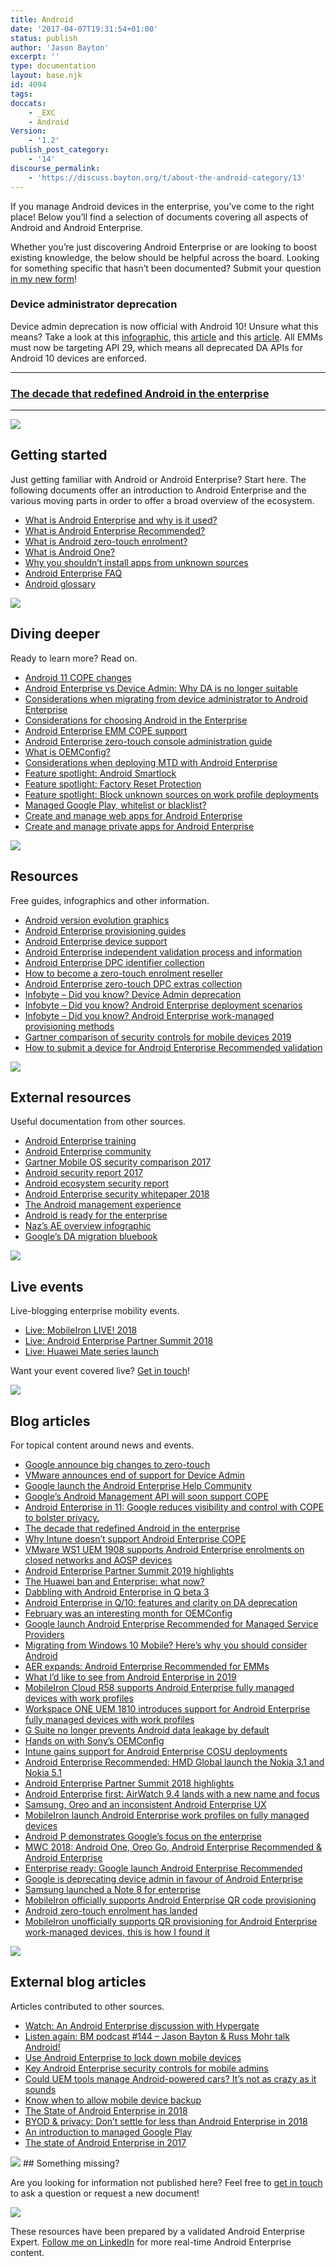 ```yaml
---
title: Android
date: '2017-04-07T19:31:54+01:00'
status: publish
author: 'Jason Bayton'
excerpt: ''
type: documentation
layout: base.njk
id: 4094
tags: 
doccats:
    - _EXC
    - Android
Version:
    - '1.2'
publish_post_category:
    - '14'
discourse_permalink:
    - 'https://discuss.bayton.org/t/about-the-android-category/13'
---
```


If you manage Android devices in the enterprise, you’ve come to the right place! Below you’ll find a selection of documents covering all aspects of Android and Android Enterprise.

Whether you’re just discovering Android Enterprise or are looking to boost existing knowledge, the below should be helpful across the board. Looking for something specific that hasn’t been documented? Submit your question [in my new form](https://forms.gle/2VVDeYHiTFhPT2oVA)!

<div class="callout callout-danger">

### Device administrator deprecation
Device admin deprecation is now official with Android 10! Unsure what this means? Take a look at this [infographic](https://bayton.org/docs/enterprise-mobility/android/infobyte-did-you-know-device-admin-deprecation/), this [article](https://bayton.org/2017/12/google-is-deprecating-device-admin-in-favour-of-android-enterprise/) and this [article](https://bayton.org/2019/03/android-enterprise-in-q-features-and-clarity-on-da-deprecation/#clarity-on-da-deprecation-in-q). All EMMs must now be targeting API 29, which means all deprecated DA APIs for Android 10 devices are enforced. 

</div>

<hr>

### [The decade that redefined Android in the enterprise](https://bayton.org/2020/01/the-decade-that-redefined-android-in-the-enterprise/)

<hr>

![](https://bucket.bayton.uk-lon1.upcloudobjects.com/uploads/2017/04/startertripledroid.png) 
## Getting started

Just getting familiar with Android or Android Enterprise? Start here. The following documents offer an introduction to Android Enterprise and the various moving parts in order to offer a broad overview of the ecosystem.

- [What is Android Enterprise and why is it used?](https://bayton.org/docs/enterprise-mobility/android/what-is-android-enterprise-and-why-is-it-used/)
- [What is Android Enterprise Recommended?](https://bayton.org/docs/enterprise-mobility/android/what-is-android-enterprise-recommended/)
- [What is Android zero-touch enrolment?](https://bayton.org/docs/enterprise-mobility/android/what-is-android-zero-touch-enrolment/)
- [What is Android One?](https://bayton.org/docs/enterprise-mobility/android/what-is-android-one/)
- [Why you shouldn’t install apps from unknown sources](https://bayton.org/docs/enterprise-mobility/android/why-you-shouldnt-install-apps-from-unknown-sources/)
- [Android Enterprise FAQ](https://bayton.org/docs/enterprise-mobility/android/android-enterprise-faq/)
- [Android glossary](https://bayton.org/docs/enterprise-mobility/android/android-glossary/)

![](https://bucket.bayton.uk-lon1.upcloudobjects.com/uploads/2017/04/triodroidlearning.png) 
## Diving deeper

Ready to learn more? Read on.

- [Android 11 COPE changes](https://bayton.org/docs/enterprise-mobility/android/android-11-cope-changes/)
- [Android Enterprise vs Device Admin: Why DA is no longer suitable](https://bayton.org/docs/enterprise-mobility/android/android-enterprise-vs-device-administrator-legacy-enrolment/)
- [Considerations when migrating from device administrator to Android Enterprise](https://bayton.org/docs/enterprise-mobility/android/considerations-in-migrating-from-device-administrator-to-android-enterprise/)
- [Considerations for choosing Android in the Enterprise](https://bayton.org/docs/enterprise-mobility/android/considerations-for-choosing-android-in-the-enterprise/)
- [Android Enterprise EMM COPE support](https://bayton.org/docs/enterprise-mobility/android/android-enterprise-emm-cope-support/)
- [Android Enterprise zero-touch console administration guide](https://bayton.org/docs/enterprise-mobility/android/android-enterprise-zero-touch-console-device-guide/)
- [What is OEMConfig?](https://bayton.org/docs/enterprise-mobility/android/what-is-oemconfig/)
- [Considerations when deploying MTD with Android Enterprise](https://bayton.org/docs/enterprise-mobility/android/mtd-and-android-enterprise/)
- [Feature spotlight: Android Smartlock](https://bayton.org/docs/enterprise-mobility/android/what-is-android-smartlock-and-why-should-it-be-disabled/)
- [Feature spotlight: Factory Reset Protection](https://bayton.org/docs/enterprise-mobility/android/feature-spotlight-factory-reset-protection/)
- [Feature spotlight: Block unknown sources on work profile deployments](https://bayton.org/docs/enterprise-mobility/android/feature-spotlight-block-unknown-sources-on-work-profile-deployments/)
- [Managed Google Play, whitelist or blacklist?](https://bayton.org/docs/enterprise-mobility/android/managed-google-play-whitelist-or-blacklist/)
- [Create and manage web apps for Android Enterprise](https://bayton.org/docs/enterprise-mobility/android/create-and-manage-web-apps-for-android-enterprise/)
- [Create and manage private apps for Android Enterprise](https://bayton.org/docs/enterprise-mobility/android/create-and-manage-private-apps-for-android-enterprise/)

![](https://bucket.bayton.uk-lon1.upcloudobjects.com/uploads/2017/04/triodroidselfies-1.png) 
## Resources

Free guides, infographics and other information.

- [Android version evolution graphics](https://bayton.org/docs/enterprise-mobility/android/android-version-evolution-graphics/)
- [Android Enterprise provisioning guides](https://bayton.org/docs/enterprise-mobility/android/android-enterprise-provisioning-guides/)
- [Android Enterprise device support](https://bayton.org/docs/enterprise-mobility/android/android-enterprise-device-support/)
- [Android Enterprise independent validation process and information](https://bayton.org/docs/enterprise-mobility/android/android-enterprise-device-support/validation-process-and-information/)
- [Android Enterprise DPC identifier collection](https://bayton.org/docs/enterprise-mobility/android/android-enterprise-dpc-identifier-collection/)
- [How to become a zero-touch enrolment reseller](https://bayton.org/docs/enterprise-mobility/android/how-to-become-a-zero-touch-enrolment-reseller/)
- [Android Enterprise zero-touch DPC extras collection](https://bayton.org/docs/enterprise-mobility/android/android-enterprise-zero-touch-dpc-extras-collection/)
- [Infobyte – Did you know? Device Admin deprecation](https://bayton.org/docs/enterprise-mobility/android/infobyte-did-you-know-device-admin-deprecation/)
- [Infobyte – Did you know? Android Enterprise deployment scenarios](https://bayton.org/docs/enterprise-mobility/android/infobyte-did-you-know-android-enterprise-deployment-scenarios/)
- [Infobyte – Did you know? Android Enterprise work-managed provisioning methods](https://bayton.org/docs/enterprise-mobility/android/infobyte-did-you-know-android-enterprise-work-managed-provisioning-methods/)
- [Gartner comparison of security controls for mobile devices 2019](https://bayton.org/docs/enterprise-mobility/android/gartner-comparison-of-security-controls-for-mobile-devices-2019/)
- [How to submit a device for Android Enterprise Recommended validation](https://bayton.org/docs/enterprise-mobility/android/how-to-submit-a-device-for-android-enterprise-recommended-validation/)

![](https://bucket.bayton.uk-lon1.upcloudobjects.com/uploads/2017/04/droidtrioresources.png) 
## External resources

Useful documentation from other sources.

- [Android Enterprise training](http://androidenterprise.training)
- [Android Enterprise community](http://androidenterprise.help)
- [Gartner Mobile OS security comparison 2017](https://www.gartner.com/doc/3840064/mobile-oss-device-security-comparison)
- [Android security report 2017](https://source.android.com/security/reports/Google_Android_Security_2017_Report_Final.pdf)
- [Android ecosystem security report](https://transparencyreport.google.com/android-security/overview)
- [Android Enterprise security whitepaper 2018](https://static.googleusercontent.com/media/www.android.com/en//static/2016/pdfs/enterprise/Google_Android_Enterprise_Security_Whitepaper_2018.pdf)
- [The Android management experience](https://enterprise.google.com/u/0/android/experience)
- [Android is ready for the enterprise](https://www.mobileiron.com/sites/default/files/Whitepapers/Android%20is%20ready%20for%20the%20enterprise/Android-enterprise__EN-US-1.1.pdf)
- [Naz’s AE overview infographic](/download/doc/ae-general/external/naz-ae-ig.jpg)
- [Google’s DA migration bluebook](http://static.googleusercontent.com/media/android.com/en/enterprise/static/2016/pdfs/enterprise/Android-Enterprise-Migration-Bluebook_2019.pdf)

![](https://bucket.bayton.uk-lon1.upcloudobjects.com/uploads/2017/04/droidtrioevents.png) 
## Live events

Live-blogging enterprise mobility events.

- [Live: MobileIron LIVE! 2018](https://bayton.org/2018/05/live-mobileiron-live-2018/)
- [Live: Android Enterprise Partner Summit 2018](https://bayton.org/2018/05/live-android-enterprise-partner-summit-2018/)
- [Live: Huawei Mate series launch](https://bayton.org/2018/10/live-huawei-mate-series-launch/)

Want your event covered live? [Get in touch](/contact)!

![](https://bucket.bayton.uk-lon1.upcloudobjects.com/uploads/2017/04/triodroidwriting.png) 
## Blog articles

For topical content around news and events.

- [Google announce big changes to zero-touch](https://bayton.org/2020/11/google-announce-big-changes-to-zero-touch/)
- [VMware announces end of support for Device Admin](https://bayton.org/2020/10/vmware-announces-end-of-support-for-device-admin/)
- [Google launch the Android Enterprise Help Community](https://bayton.org/2020/07/google-launch-the-android-enterprise-help-community/)
- [Google’s Android Management API will soon support COPE](https://bayton.org/2020/07/googles-android-management-api-will-soon-support-cope/)
- [Android Enterprise in 11: Google reduces visibility and control with COPE to bolster privacy.](https://bayton.org/2020/02/android-enterprise-in-11-google-reduces-visibility-and-control-with-cope-to-bolster-privacy/)
- [The decade that redefined Android in the enterprise](https://bayton.org/2020/01/the-decade-that-redefined-android-in-the-enterprise/)
- [Why Intune doesn’t support Android Enterprise COPE](https://bayton.org/2019/10/why-intune-doesnt-support-android-enterprise-cope/)
- [VMware WS1 UEM 1908 supports Android Enterprise enrolments on closed networks and AOSP devices](https://bayton.org/2019/08/vmware-ws1-uem-1908-supports-android-enterprise-enrolments-on-closed-networks-and-aosp-devices/)
- [Android Enterprise Partner Summit 2019 highlights](https://bayton.org/2019/06/android-enterprise-partner-summit-2019-highlights/)
- [The Huawei ban and Enterprise: what now?](https://bayton.org/2019/05/the-huawei-ban-and-enterprise-what-now/)
- [Dabbling with Android Enterprise in Q beta 3](https://bayton.org/2019/05/dabbling-with-android-enterprise-in-q-beta-3/)
- [Android Enterprise in Q/10: features and clarity on DA deprecation](https://bayton.org/2019/03/android-enterprise-in-q-features-and-clarity-on-da-deprecation/)
- [February was an interesting month for OEMConfig](https://bayton.org/2019/03/february-was-an-interesting-month-for-oemconfig/)
- [Google launch Android Enterprise Recommended for Managed Service Providers](https://bayton.org/2019/02/google-launch-android-enterprise-recommended-for-managed-service-providers/)
- [Migrating from Windows 10 Mobile? Here’s why you should consider Android](https://bayton.org/2019/02/migrating-from-windows-10-mobile-heres-why-you-should-consider-android/)
- [AER expands: Android Enterprise Recommended for EMMs](https://bayton.org/2019/01/aer-expands-android-enterprise-recommended-for-emms/)
- [What I’d like to see from Android Enterprise in 2019](https://bayton.org/2019/01/what-id-like-to-see-from-android-enterprise-in-2019/)
- [MobileIron Cloud R58 supports Android Enterprise fully managed devices with work profiles](https://bayton.org/2018/12/mobileiron-cloud-r58-supports-android-enterprise-fully-managed-devices-with-work-profiles/)
- [Workspace ONE UEM 1810 introduces support for Android Enterprise fully managed devices with work profiles](https://bayton.org/2018/10/workspace-one-uem-1810-introduces-support-for-android-enterprise-fully-managed-devices-with-work-profiles/)
- [G Suite no longer prevents Android data leakage by default](https://bayton.org/2018/10/g-suite-no-longer-prevents-android-data-leakage-by-default/)
- [Hands on with Sony’s OEMConfig](https://bayton.org/2018/08/hands-on-with-sonys-oemconfig/)
- [Intune gains support for Android Enterprise COSU deployments](https://bayton.org/2018/07/intune-gains-support-for-android-enterprise-cosu-deployments/)
- [Android Enterprise Recommended: HMD Global launch the Nokia 3.1 and Nokia 5.1](https://bayton.org/2018/05/android-enterprise-recommended-hmd-global-launch-the-nokia-3-1-and-nokia-5-1/)
- [Android Enterprise Partner Summit 2018 highlights](https://bayton.org/2018/05/android-enterprise-summit-2018-highlights/)
- [Android Enterprise first: AirWatch 9.4 lands with a new name and focus](https://bayton.org/2018/05/android-enterprise-first-airwatch-9-4-lands-with-a-new-name-and-focus/)
- [Samsung, Oreo and an inconsistent Android Enterprise UX](https://bayton.org/2018/04/samsung-oreo-and-an-inconsistent-android-enterprise-ux/)
- [MobileIron launch Android Enterprise work profiles on fully managed devices](https://bayton.org/2018/03/mobileiron-launch-android-enterprise-work-profiles-on-fully-managed-devices/)
- [Android P demonstrates Google’s focus on the enterprise](https://bayton.org/2018/03/android-p-demonstrates-googles-focus-on-the-enterprise/)
- [MWC 2018: Android One, Oreo Go, Android Enterprise Recommended &amp; Android Enterprise](https://bayton.org/2018/03/mwc-2018-android-one-oreo-go-android-enterprise-recommended-android-enterprise/)
- [Enterprise ready: Google launch Android Enterprise Recommended](https://bayton.org/2018/02/enterprise-ready-google-launch-android-enterprise-recommended/)
- [Google is deprecating device admin in favour of Android Enterprise](https://bayton.org/2017/12/google-is-deprecating-device-admin-in-favour-of-android-enterprise/)
- [Samsung launched a Note 8 for enterprise](https://bayton.org/2017/11/samsung-launched-a-note-8-for-enterprise/)
- [MobileIron officially supports Android Enterprise QR code provisioning](https://bayton.org/2017/10/mobileiron-officially-supports-android-enterprise-qr-code-provisioning/)
- [Android zero-touch enrolment has landed](https://bayton.org/2017/09/android-zero-touch-enrolment-has-landed/)
- [MobileIron unofficially supports QR provisioning for Android Enterprise work-managed devices, this is how I found it](https://bayton.org/2017/08/mobileiron-supports-qr-provisioning-for-android-enterprise-work-managed-devices-this-is-how-i-found-it/)

![](https://bucket.bayton.uk-lon1.upcloudobjects.com/uploads/2019/01/externalblogg.png) 
## External blog articles

Articles contributed to other sources.

- [Watch: An Android Enterprise discussion with Hypergate](https://bayton.org/2020/07/watch-an-android-enterprise-discussion-with-hypergate/)
- [Listen again: BM podcast #144 – Jason Bayton &amp; Russ Mohr talk Android!](https://bayton.org/2020/07/listen-again-bm-podcast-144-jason-bayton-russ-mohr-talk-android/)
- [Use Android Enterprise to lock down mobile devices](https://searchmobilecomputing.techtarget.com/tip/Use-Android-Enterprise-to-lock-down-mobile-devices)
- [Key Android Enterprise security controls for mobile admins](https://searchmobilecomputing.techtarget.com/tip/Key-Android-Enterprise-security-controls-for-mobile-admins)
- [Could UEM tools manage Android-powered cars? It’s not as crazy as it sounds](https://www.brianmadden.com/opinion/Could-UEM-manage-Android-Auto-in-cars)
- [Know when to allow mobile device backup](https://searchmobilecomputing.techtarget.com/tip/Know-when-to-allow-mobile-device-backup)
- [The State of Android Enterprise in 2018](https://www.brianmadden.com/opinion/The-state-of-Android-Enterprise-in-2018)
- [BYOD &amp; privacy: Don’t settle for less than Android Enterprise in 2018](https://www.brianmadden.com/opinion/BYOD-privacy-Dont-settle-for-less-than-Android-enterprise-in-2018)
- [An introduction to managed Google Play](https://www.brianmadden.com/opinion/An-introduction-to-managed-Google-Play)
- [The state of Android Enterprise in 2017](https://www.brianmadden.com/opinion/The-state-of-Android-enterprise-in-2017)

![](https://bucket.bayton.uk-lon1.upcloudobjects.com/uploads/2019/01/ask.png) ## Something missing?

Are you looking for information not published here? Feel free to [get in touch](mailto:jason@bayton.org) to ask a question or request a new document!

![](https://bucket.bayton.uk-lon1.upcloudobjects.com/uploads/2020/02/Android-Enterprise-Validation-2019-1.png)

These resources have been prepared by a validated Android Enterprise Expert. [Follow me on LinkedIn](https://linkedin.com/in/jasonbayton) for more real-time Android Enterprise content.